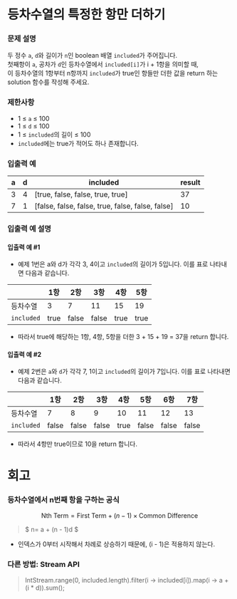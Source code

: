 # 등차수열의 특정한 항만 더하기
### 문제 설명
두 정수 `a`, `d`와 길이가 `n`인 boolean 배열 `included`가 주어집니다.  
첫째항이 `a`, 공차가 `d`인 등차수열에서 `included[i]`가 i + 1항을 의미할 때,  
이 등차수열의 1항부터 n항까지 `included`가 true인 항들만 더한 값을 return 하는 solution 함수를 작성해 주세요.

### 제한사항
- 1 ≤ `a` ≤ 100
- 1 ≤ `d` ≤ 100
- 1 ≤ `included`의 길이 ≤ 100
- `included`에는 true가 적어도 하나 존재합니다.

### 입출력 예

| a | d | included                                         | result |
|---|---|--------------------------------------------------|--------|
| 3 | 4 | [true, false, false, true, true]                 | 37     |
| 7 | 1 | [false, false, false, true, false, false, false] | 10     |

### 입출력 예 설명
#### 입출력 예 #1
- 예제 1번은 a와 d가 각각 3, 4이고 `included`의 길이가 5입니다. 이를 표로 나타내면 다음과 같습니다.

|            | 1항   | 2항    | 3항    | 4항   | 5항   |
|------------|------|-------|-------|------|------|
| 등차수열       | 3    | 7     | 11    | 15   | 19   |
| `included` | true | false | false | true | true |

- 따라서 true에 해당하는 1항, 4항, 5항을 더한 3 + 15 + 19 = 37을 return 합니다.

#### 입출력 예 #2
- 예제 2번은 `a`와 `d`가 각각 7, 1이고 `included`의 길이가 7입니다. 이를 표로 나타내면 다음과 같습니다.

|            | 1항    | 2항    | 3항    | 4항   | 5항    | 6항    | 7항    |
|------------|-------|-------|-------|------|-------|-------|-------|
| 등차수열       | 7     | 8     | 9     | 10   | 11    | 12    | 13    |
| `included` | false | false | false | true | false | false | false |

- 따라서 4항만 true이므로 10을 return 합니다.
# 회고
### 등차수열에서 n번째 항을 구하는 공식 
$$
\text{Nth Term} = \text{First Term} + (n - 1) \times \text{Common Difference}
$$

>$
n= a + (n - 1)d
$
- 인덱스가 0부터 시작해서 차례로 상승하기 때문에, (i - 1)은 적용하지 않는다.
### 다른 방법: Stream API
> IntStream.range(0, included.length).filter(i -> included[i]).map(i -> a + (i * d)).sum();